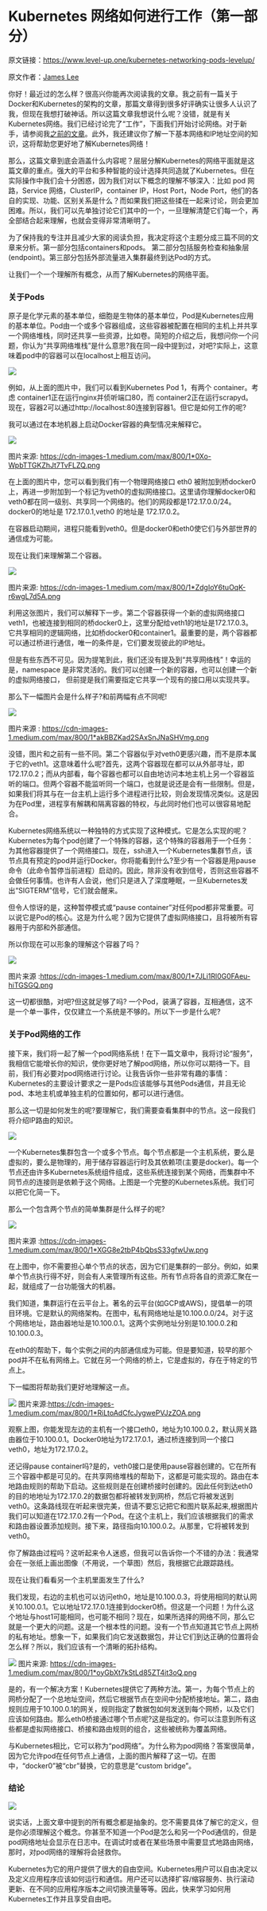 # Kubernetes 网络如何进行工作（第一部分）

原文链接：<https://www.level-up.one/kubernetes-networking-pods-levelup/>

原文作者：[James Lee](https://www.level-up.one/author/jameslee/) 



你好！最近过的怎么样？很高兴你能再次阅读我的文章。我之前有一篇关于Docker和Kubernetes的架构的文章，那篇文章得到很多好评确实让很多人认识了我，但现在我想打破神话。所以这篇文章我想说什么呢？没错，就是有关Kubernetes网络。我们已经讨论完了“工作”，下面我们开始讨论网络。对于新手，请参阅我[之前的文章](https://www.level-up.one/kubernetes-bible-beginners/)。此外，我还建议你了解一下基本网络和IP地址空间的知识，这将帮助您更好地了解Kubernetes网络！

那么，这篇文章到底会涵盖什么内容呢？层层分解Kubernetes的网络平面就是这篇文章的重点。强大的平台和多种智能的设计选择共同造就了Kubernetes。但在实际操作中我们会十分困惑，因为我们对以下概念的理解不够深入：比如 pod 网路，Service 网络，ClusterIP，container IP，Host Port，Node Port，他们的各自的实现、功能、区别关系是什么？而如果我们把这些揉在一起来讨论，则会更加困难。所以，我们可以先单独讨论它们其中的一个，一旦理解清楚它们每一个，再全部结合起来理解，也就会变得非常清晰明了。

为了保持我的专注并且减少大家的阅读负担，我决定将这个主题分成三篇不同的文章来分析。第一部分包括containers和pods。 第二部分包括服务检查和抽象层(endpoint)。第三部分包括外部流量进入集群最终到达Pod的方式。

让我们一个一个理解所有概念，从而了解Kubernetes的网络平面。

### 关于Pods

原子是化学元素的基本单位，细胞是生物体的基本单位，Pod是Kubernetes应用的基本单位。Pod由一个或多个容器组成，这些容器被配置在相同的主机上并共享一个网络堆栈，同时还共享一些资源，比如卷。简短的介绍之后，我想问你一个问题，你认为“共享网络堆栈”是什么意思?我在同一段中提到过，对吧?实际上，这意味着pod中的容器可以在localhost上相互访问。

![](https://github.com/wangzhiji/news.caas.one/blob/master/translation/images/1.01.png)

例如，从上面的图片中，我们可以看到Kubernetes Pod 1，有两个 container。考虑 container1正在运行nginx并侦听端口80，而 container2正在运行scrapyd。现在，容器2可以通过http://localhost:80连接到容器1。但它是如何工作的呢?

我可以通过在本地机器上启动Docker容器的典型情况来解释它。

![](https://github.com/wangzhiji/news.caas.one/blob/master/translation/images/1.02.png)

图片来源: <https://cdn-images-1.medium.com/max/800/1*0Xo-WpbTTGKZhJt7TvFLZQ.png>

在上面的图片中，您可以看到我们有一个物理网络接口 eth0 被附加到桥docker0上，再进一步附加到一个标记为veth0的虚拟网络接口。这里请你理解docker0和veth0都在同一级别、共享同一个网络的。他们的网段都是172.17.0.0/24。 docker0的地址是 172.17.0.1,veth0 的地址是 172.17.0.2。

在容器启动期间，进程只能看到veth0。但是docker0和eth0使它们与外部世界的通信成为可能。

现在让我们来理解第二个容器。

![](https://github.com/wangzhiji/news.caas.one/blob/master/translation/images/1.03.png)

图片来源: <https://cdn-images-1.medium.com/max/800/1*ZdgIoY6tuOqK-r6wgL7d5A.png>

利用这张图片，我们可以解释下一步。第二个容器获得一个新的虚拟网络接口 veth1，也被连接到相同的桥docker0上，这里分配给veth1的地址是172.17.0.3。它共享相同的逻辑网络，比如桥docker0和container1。最重要的是，两个容器都可以通过桥进行通信，唯一的条件是，它们要发现彼此的IP地址。

但是有些东西不可见。因为提笔到此，我们还没有提及到“共享网络栈”！幸运的是，namespace 是非常灵活的。我们可以创建一个新的容器，也可以创建一个新的虚拟网络接口， 但前提是我们需要指定它共享一个现有的接口用以实现共享。

那么下一幅图片会是什么样子?和前两幅有点不同呢!

![](https://github.com/wangzhiji/news.caas.one/blob/master/translation/images/1.04.png)

图片来源 : <https://cdn-images-1.medium.com/max/800/1*akBBZKad2SAxSnJNaSHVmg.png>

没错，图片和之前有一些不同。第二个容器似乎对veth0更感兴趣，而不是原本属于它的veth1。这意味着什么呢?首先，这两个容器现在都可以从外部寻址，即172.17.0.2；而从内部看，每个容器也都可以自由地访问本地主机上另一个容器监听的端口。但两个容器不能监听同一个端口，也就是说还是会有一些限制。但是，如果我们将其与在一台主机上运行多个进程进行比较，则会发现情况类似。这是因为在Pod里，进程享有解耦和隔离容器的特权，与此同时他们也可以很容易地配合。

Kubernetes网络系统以一种独特的方式实现了这种模式。它是怎么实现的呢？Kubernetes为每个pod创建了一个特殊的容器，这个特殊的容器用于一个任务：为其他容器提供了一个网络接口。现在，ssh进入一个Kubernetes集群节点，该节点具有预定的pod并运行Docker。你将能看到什么?至少有一个容器是用pause命令（此命令暂停当前进程）启动的。因此，除非没有收到信号，否则这些容器不会做任何事情。也许有人会说，他们只是进入了深度睡眠，一旦Kubernetes发出“SIGTERM”信号，它们就会醒来。

但令人惊讶的是，这种暂停模式或“pause container”对任何pod都非常重要。可以说它是Pod的核心。这是为什么呢？因为它提供了虚拟网络接口，且将被所有容器用于内部和外部通信。

所以你现在可以形象的理解这个容器了吗？

![](https://github.com/wangzhiji/news.caas.one/blob/master/translation/images/1.05.png)

图片来源 :<https://cdn-images-1.medium.com/max/800/1*7JLi1Rl0G0FAeu-hiTGSGQ.png>

这一切都很酷，对吧?但这就足够了吗? 一个Pod，装满了容器，互相通信，这不是一个单一事件，仅仅建立一个系统是不够的。所以下一步是什么呢?

### 关于Pod网络的工作

接下来，我们将一起了解一个pod网络系统！在下一篇文章中，我将讨论“服务”，我相信它能增长你的知识，使你更好地了解pod网络，所以你可以期待一下。目前，我们有必要对pod网络进行讨论。让我告诉你一些非常有趣的事情：Kubernetes的主要设计要求之一是Pods应该能够与其他Pods通信，并且无论pod、本地主机或单独主机的位置如何，都可以进行通信。

那么这一切是如何发生的呢?要理解它，我们需要查看集群中的节点。这一段我们将介绍IP路由的知识。

![](https://github.com/wangzhiji/news.caas.one/blob/master/translation/images/1.06.png)

一个Kubernetes集群包含一个或多个节点。每个节点都是一个主机系统，要么是虚拟的，要么是物理的，用于储存容器运行时及其依赖项(主要是docker)。每一个节点还由许多Kubernetes系统组件组成，这些系统连接到某个网络，而集群中不同节点的连接则是依赖于这个网络。上图是一个完整的Kubernetes系统。我们可以把它化简一下。

那么一个包含两个节点的简单集群是什么样子的呢?

![](https://github.com/wangzhiji/news.caas.one/blob/master/translation/images/1.07.png)

图片来源 :<https://cdn-images-1.medium.com/max/800/1*XGG8e2tbP4bQbsS33gfwUw.png>

在上图中，你不需要担心单个节点的状态，因为它们是集群的一部分。例如，如果单个节点执行得不好，则会有人来管理所有这些。所有节点将各自的资源汇聚在一起，就组成了一台功能强大的机器。

我们知道，集群运行在云平台上。著名的云平台(如GCP或AWS)，提倡单一的项目环境。它是默认的网络架构。在图中，私有网络地址是10.100.0.0/24。对于这个网络地址，路由器地址是10.100.0.1。这两个实例地址分别是10.100.0.2和10.100.0.3。

在eth0的帮助下，每个实例之间的内部通信成为可能。但是要知道，较早的那个pod并不在私有网络上。它就在另一个网络的桥上，它是虚拟的，存在于特定的节点上。

下一幅图将帮助我们更好地理解这一点。


![](https://github.com/wangzhiji/news.caas.one/blob/master/translation/images/1.08.png)
图片来源:<https://cdn-images-1.medium.com/max/800/1*RiLtoAdCfcJygwePVJzZOA.png>

观察上图，你能发现左边的主机有一个接口eth0，地址为10.100.0.2，默认网关路由器位于10.100.0.1。Docker0地址为172.17.0.1，通过桥连接到同一个接口veth0，地址为172.17.0.2。

还记得pause container吗?是的，veth0接口是使用pause容器创建的。它在所有三个容器中都是可见的。在共享网络堆栈的帮助下，这都是可能实现的。路由在本地路由规则的帮助下启动。这些规则是在创建桥接时创建的。因此任何到达eth0的目的地地址为172.17.0.2的数据包都将被转发到网桥，然后它将被发送到veth0。这条路线现在听起来很完美，但请不要忘记把它和图片联系起来,根据图片我们可以知道在172.17.0.2有一个Pod。在这个主机上，我们应该根据我们的需求和路由器设置添加规则。接下来，路径指向10.100.0.2。从那里，它将被转发到veth0。

你了解路由过程吗？这听起来令人迷惑，但我可以告诉你一个不错的办法：我通常会在一张纸上画出图像（不用说，一个草图）然后，我根据它此跟踪路线。

现在让我们看看另一个主机里面发生了什么?

我们发现，右边的主机也可以访问eth0，地址是10.100.0.3，将使用相同的默认网关10.100.0.1。它以地址172.17.0.1连接到docker0桥。但这是一个问题！为什么这个地址与host1可能相同，也可能不相同？现在，如果所选择的网络不同，那么它就是一个更大的问题。这是一个根本性的问题。没有一个节点知道其它节点上网桥的私有地址。想象一下，如果我们向它发送数据包，并让它们到达正确的位置将会怎么样？所以，我们应该有一个清晰的拓扑结构。

![](https://github.com/wangzhiji/news.caas.one/blob/master/translation/images/1.09.png)
图片来源: <https://cdn-images-1.medium.com/max/800/1*oyGbXt7kStLd85ZT4it3oQ.png>

是的，有一个解决方案！Kubernetes提供它了两种方法。第一，为每个节点上的网桥分配了一个总地址空间，然后它根据节点在空间中分配桥接地址。第二，路由规则应用于10.100.0.1的网关，规则指定了数据包如何发送到每个网桥，以及它们应该如何路由。那么eth0桥接通过哪个节点呢?这是指定的。你可以注意到所有这些都是虚拟网络接口、桥接和路由规则的组合，这些被统称为覆盖网络。

与Kubernetes相比，它可以称为“pod网络”。为什么称为pod网络？答案很简单，因为它允许pod在任何节点上通信，上面的图片解释了这一切。在图中，“docker0”被“cbr”替换，它的意思是“custom bridge”。

### 结论

![](https://github.com/wangzhiji/news.caas.one/blob/master/translation/images/1.10.jpg)

说实话，上面文章中提到的所有概念都是抽象的。您不需要具体了解它的定义，但是你必须理解这个概念。你甚至不知道一个Pod是怎么和另一个Pod通信的，但是pod网络地址会显示在日志中。在调试时或者在某些场景中需要显式地路由网络，那时，对pod网络的理解将会拯救你。

Kubernetes为它的用户提供了很大的自由空间。Kubernetes用户可以自由决定以及定义应用程序应该如何运行和通信。用户还可以选择扩容/缩容服务、执行滚动更新、在不同的应用程序版本之间切换流量等等。因此，快来学习如何用Kubernetes工作并且享受自由吧。
